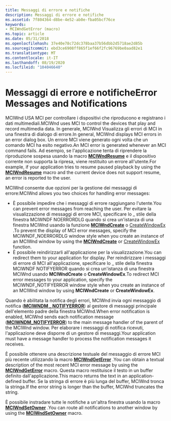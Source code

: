 ```yaml
---
title: Messaggi di errore e notifiche
description: Messaggi di errore e notifiche
ms.assetid: 7f804364-d8be-4e52-ab0e-fba05bcf76ce
keywords:
- MCIWndGetError (macro)
ms.topic: article
ms.date: 05/31/2018
ms.openlocfilehash: 37e40e78c72dc378baa37b56dbb2d5718ae2d85b
ms.sourcegitcommit: ebd3ce6908ff865f1ef66f2fc96769be0aad82e1
ms.translationtype: MT
ms.contentlocale: it-IT
ms.lasthandoff: 08/19/2020
ms.locfileid: "104046640"
---
```

# <a name="error-messages-and-notifications"></a><span data-ttu-id="9c592-104">Messaggi di errore e notifiche</span><span class="sxs-lookup"><span data-stu-id="9c592-104">Error Messages and Notifications</span></span>

<span data-ttu-id="9c592-105">MCIWnd USA MCI per controllare i dispositivi che riproducono e registrano i dati multimediali.</span><span class="sxs-lookup"><span data-stu-id="9c592-105">MCIWnd uses MCI to control the devices that play and record multimedia data.</span></span> <span data-ttu-id="9c592-106">In generale, MCIWnd Visualizza gli errori di MCI in una finestra di dialogo di errore.</span><span class="sxs-lookup"><span data-stu-id="9c592-106">In general, MCIWnd displays MCI errors in an error dialog box.</span></span> <span data-ttu-id="9c592-107">Un errore MCI viene generato ogni volta che un comando MCI ha esito negativo.</span><span class="sxs-lookup"><span data-stu-id="9c592-107">An MCI error is generated whenever an MCI command fails.</span></span> <span data-ttu-id="9c592-108">Ad esempio, se l'applicazione tenta di riprendere la riproduzione sospesa usando la macro [**MCIWndResume**](/windows/desktop/api/Vfw/nf-vfw-mciwndresume) e il dispositivo corrente non supporta la ripresa, viene restituito un errore all'utente.</span><span class="sxs-lookup"><span data-stu-id="9c592-108">For example, if your application tries to resume paused playback by using the [**MCIWndResume**](/windows/desktop/api/Vfw/nf-vfw-mciwndresume) macro and the current device does not support resume, an error is reported to the user.</span></span>

<span data-ttu-id="9c592-109">MCIWnd consente due opzioni per la gestione dei messaggi di errore:</span><span class="sxs-lookup"><span data-stu-id="9c592-109">MCIWnd allows you two choices for handling error messages:</span></span>

-   <span data-ttu-id="9c592-110">È possibile impedire che i messaggi di errore raggiungano l'utente.</span><span class="sxs-lookup"><span data-stu-id="9c592-110">You can prevent error messages from reaching the user.</span></span> <span data-ttu-id="9c592-111">Per evitare la visualizzazione di messaggi di errore MCI, specificare lo \_ stile della finestra MCIWNDF NOERRORDLG quando si crea un'istanza di una finestra MCIWnd usando la funzione [**MCIWndCreate**](/windows/desktop/api/Vfw/nf-vfw-mciwndcreatea) o [CreateWindowEx](/windows/win32/api/winuser/nf-winuser-createwindowexa) .</span><span class="sxs-lookup"><span data-stu-id="9c592-111">To prevent the display of MCI error messages, specify the MCIWNDF\_NOERRORDLG window style when you create an instance of an MCIWnd window by using the [**MCIWndCreate**](/windows/desktop/api/Vfw/nf-vfw-mciwndcreatea) or [CreateWindowEx](/windows/win32/api/winuser/nf-winuser-createwindowexa) function.</span></span>
-   <span data-ttu-id="9c592-112">È possibile reindirizzarli all'applicazione per la visualizzazione.</span><span class="sxs-lookup"><span data-stu-id="9c592-112">You can redirect them to your application for display.</span></span> <span data-ttu-id="9c592-113">Per reindirizzare i messaggi di errore di MCI all'applicazione, specificare lo \_ stile della finestra MCIWNDF NOTIFYERROR quando si crea un'istanza di una finestra MCIWnd usando **MCIWndCreate** o **CreateWindowEx**.</span><span class="sxs-lookup"><span data-stu-id="9c592-113">To redirect MCI error messages to your application, specify the MCIWNDF\_NOTIFYERROR window style when you create an instance of an MCIWnd window by using **MCIWndCreate** or **CreateWindowEx**.</span></span>

<span data-ttu-id="9c592-114">Quando è abilitata la notifica degli errori, MCIWnd invia ogni messaggio di notifica ([**MCIWNDM \_ NOTIFYERROR**](mciwndm-notifyerror.md)) al gestore di messaggi principale dell'elemento padre della finestra MCIWnd.</span><span class="sxs-lookup"><span data-stu-id="9c592-114">When error notification is enabled, MCIWnd sends each notification message ([**MCIWNDM\_NOTIFYERROR**](mciwndm-notifyerror.md)) to the main message handler of the parent of the MCIWnd window.</span></span> <span data-ttu-id="9c592-115">Per elaborare i messaggi di notifica ricevuti, l'applicazione deve disporre di un gestore di messaggi.</span><span class="sxs-lookup"><span data-stu-id="9c592-115">Your application must have a message handler to process the notification messages it receives.</span></span>

<span data-ttu-id="9c592-116">È possibile ottenere una descrizione testuale del messaggio di errore MCI più recente utilizzando la macro [**MCIWndGetError**](/windows/desktop/api/Vfw/nf-vfw-mciwndgeterror) .</span><span class="sxs-lookup"><span data-stu-id="9c592-116">You can obtain a textual description of the most recent MCI error message by using the [**MCIWndGetError**](/windows/desktop/api/Vfw/nf-vfw-mciwndgeterror) macro.</span></span> <span data-ttu-id="9c592-117">Questa macro restituisce il testo in un buffer definito dall'applicazione.</span><span class="sxs-lookup"><span data-stu-id="9c592-117">This macro returns the text in an application-defined buffer.</span></span> <span data-ttu-id="9c592-118">Se la stringa di errore è più lunga del buffer, MCIWnd tronca la stringa.</span><span class="sxs-lookup"><span data-stu-id="9c592-118">If the error string is longer than the buffer, MCIWnd truncates the string.</span></span>

<span data-ttu-id="9c592-119">È possibile instradare tutte le notifiche a un'altra finestra usando la macro [**MCIWndSetOwner**](/windows/desktop/api/Vfw/nf-vfw-mciwndsetowner) .</span><span class="sxs-lookup"><span data-stu-id="9c592-119">You can route all notifications to another window by using the [**MCIWndSetOwner**](/windows/desktop/api/Vfw/nf-vfw-mciwndsetowner) macro.</span></span>

 

 